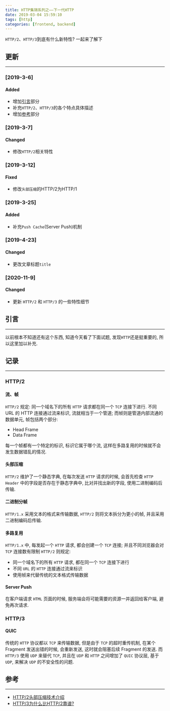 ```yaml
---
title: HTTP集锦系列之——下一代HTTP
date: 2019-03-04 15:59:10
tags: [http]
categories: [frontend, backend]
---
```


`HTTP/2`、`HTTP/3`到底有什么新特性? 一起来了解下


<!-- more -->


## 更新

------

### [2019-3-6]

#### Added

- 增加[引言](#引言)部分
- 补充`HTTP/2`、`HTTP/3`的各个特点具体描述
- 增加[参考](#参考)部分

### [2019-3-7]

#### Changed

- 修改`HTTP/2`相关特性

### [2019-3-12]

#### Fixed

- 修改`头部压缩`的HTTP/2为HTTP/1

### [2019-3-25]

#### Added

- 补充`Push Cache`(Server Push)机制

### [2019-4-23]

#### Changed

- 更改文章标题`title`

### [2020-11-9]

#### Changed

- 更新 `HTTP/2` 和 `HTTP/3` 的一些特性细节

## 引言

------

以前根本不知道还有这个东西, 知道今天看了下面试题, 发现`HTTP`还是挺重要的, 所以这里加以补充.


## 记录

------

### HTTP/2

#### 流、帧

`HTTP/2` 规定: 同一个域名下的所有 `HTTP` 请求都在同一个 `TCP` 连接下进行. 不同 URL 的 HTTP 连接通过流来标识, 流就相当于一个管道; 而帧则是管道内部流通的数据单元, 帧包括两个部分:

- Head Frame
- Data Frame

每一个帧都有一个特定的标识, 标识它属于哪个流, 这样在多路复用的时候就不会发生数据错乱的情况.

#### 头部压缩

`HTTP/2` 维护了一个静态字典, 在每次发送 `HTTP` 请求的时候, 会首先检查 `HTTP Header` 中的字段是否存在于静态字典中, 比对并找出新的字段, 使用二进制编码后传输.

#### 二进制分帧

`HTTP/1.x` 采用文本的格式来传输数据, `HTTP/2` 则将文本拆分为更小的帧, 并且采用二进制编码后传输.

#### 多路复用

`HTTP/1.x` 中, 每发起一个 `HTTP` 请求, 都会创建一个 `TCP` 连接; 并且不同浏览器会对 `TCP` 连接数有限制 `HTTP/2` 则规定:

- 同一个域名下的所有 `HTTP` 请求, 都在同一个 `TCP` 连接下进行
- 不同 `URL` 的 `HTTP` 连接通过流来标识
- 使用帧来代替传统的文本格式传输数据

#### Server Push

在客户端请求 `HTML` 页面的时候, 服务端会将可能需要的资源一并返回给客户端, 避免再次请求.

### HTTP/3

#### QUIC

传统的 `HTTP` 协议都以 `TCP` 来传输数据, 但是由于 `TCP` 的超时重传机制, 在某个 Fragment 发送出错的时候, 会重新发送, 这时就会阻塞后续 Fragment 的发送. 而 `HTTP/3` 使用 `UDP` 来替代 `TCP`, 并且在 `UDP` 和 `HTTP` 之间增加了 `QUIC` 协议层, 基于 `UDP`, 来解决 `UDP` 的不安全性的问题.

## 参考

------

<!-- 参阅[文章](https://imququ.com/post/header-compression-in-http2.html) -->
- [HTTP/2头部压缩技术介绍](https://imququ.com/post/header-compression-in-http2.html)
- [HTTP/3为什么比HTTP/2靠谱?](http://www.sohu.com/a/299243519_115128)